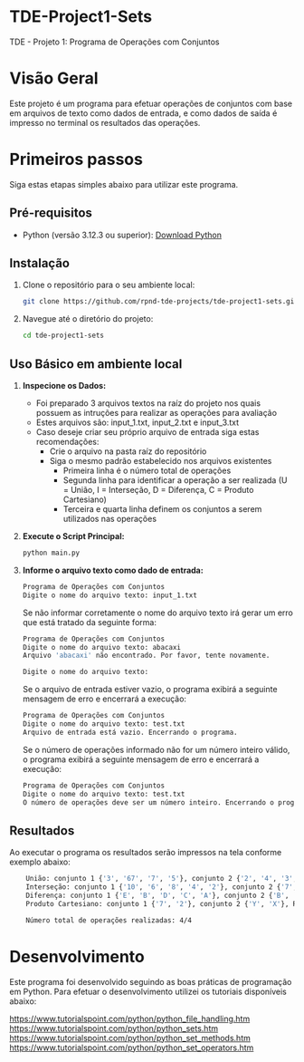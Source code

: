 # TDE-Project1-Sets
TDE - Projeto 1: Programa de Operações com Conjuntos

# Visão Geral
Este projeto é um programa para efetuar operações de conjuntos com base em arquivos de texto como dados de entrada, e como dados de saída é impresso no terminal os resultados das operações.

# Primeiros passos
Siga estas etapas simples abaixo para utilizar este programa.

## Pré-requisitos
- Python (versão 3.12.3 ou superior): [Download Python](https://www.python.org/downloads/)

## Instalação
1. Clone o repositório para o seu ambiente local:

    ```bash
    git clone https://github.com/rpnd-tde-projects/tde-project1-sets.git
    ```

2. Navegue até o diretório do projeto:

    ```bash
    cd tde-project1-sets
    ```

## Uso Básico em ambiente local
1. **Inspecione os Dados:**
    - Foi preparado 3 arquivos textos na raíz do projeto nos quais possuem as intruções para realizar as operações para avaliação
    - Estes arquivos são: input_1.txt, input_2.txt e input_3.txt
    - Caso deseje criar seu próprio arquivo de entrada siga estas recomendações:
        - Crie o arquivo na pasta raíz do repositório
        - Siga o mesmo padrão estabelecido nos arquivos existentes
            - Primeira linha é o número total de operações
            - Segunda linha para identificar a operação a ser realizada (U = União, I = Interseção, D = Diferença, C = Produto Cartesiano)
            - Terceira e quarta linha definem os conjuntos a serem utilizados nas operações

2. **Execute o Script Principal:**
    ```bash
    python main.py
    ```

3. **Informe o arquivo texto como dado de entrada:**
    ```bash
    Programa de Operações com Conjuntos
    Digite o nome do arquivo texto: input_1.txt
    ```

    Se não informar corretamente o nome do arquivo texto irá gerar um erro que está tratado da seguinte forma:

    ```bash
    Programa de Operações com Conjuntos
    Digite o nome do arquivo texto: abacaxi
    Arquivo 'abacaxi' não encontrado. Por favor, tente novamente.

    Digite o nome do arquivo texto: 
    ```

    Se o arquivo de entrada estiver vazio, o programa exibirá a seguinte mensagem de erro e encerrará a execução:
    ```bash
    Programa de Operações com Conjuntos
    Digite o nome do arquivo texto: test.txt
    Arquivo de entrada está vazio. Encerrando o programa.
    ```

    Se o número de operações informado não for um número inteiro válido, o programa exibirá a seguinte mensagem de erro e encerrará a execução:
    ```bash
    Programa de Operações com Conjuntos
    Digite o nome do arquivo texto: test.txt
    O número de operações deve ser um número inteiro. Encerrando o programa.
    ```

## Resultados
Ao executar o programa os resultados serão impressos na tela conforme exemplo abaixo:
```bash
    União: conjunto 1 {'3', '67', '7', '5'}, conjunto 2 {'2', '4', '3', '1'}, Resultado: {'2', '67', '3', '5', '7', '4', '1'}
    Interseção: conjunto 1 {'10', '6', '8', '4', '2'}, conjunto 2 {'7', '5', '9', '3', '1'}, Resultado: Disjunção
    Diferença: conjunto 1 {'E', 'B', 'D', 'C', 'A'}, conjunto 2 {'B', 'X', 'C', 'Y'}, Resultado: {'E', 'D', 'A'}
    Produto Cartesiano: conjunto 1 {'7', '2'}, conjunto 2 {'Y', 'X'}, Resultado: {('2', 'Y'), ('7', 'X'), ('2', 'X'), ('7', 'Y')}

    Número total de operações realizadas: 4/4
```

# Desenvolvimento
Este programa foi desenvolvido seguindo as boas práticas de programação em Python.
Para efetuar o desenvolvimento utilizei os tutoriais disponíveis abaixo:

https://www.tutorialspoint.com/python/python_file_handling.htm
https://www.tutorialspoint.com/python/python_sets.htm
https://www.tutorialspoint.com/python/python_set_methods.htm
https://www.tutorialspoint.com/python/python_set_operators.htm

